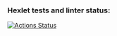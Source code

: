 ### Hexlet tests and linter status:
[![Actions Status](https://github.com/Alena-Zvereva/data-analytics-project-92/actions/workflows/hexlet-check.yml/badge.svg)](https://github.com/Alena-Zvereva/data-analytics-project-92/actions)